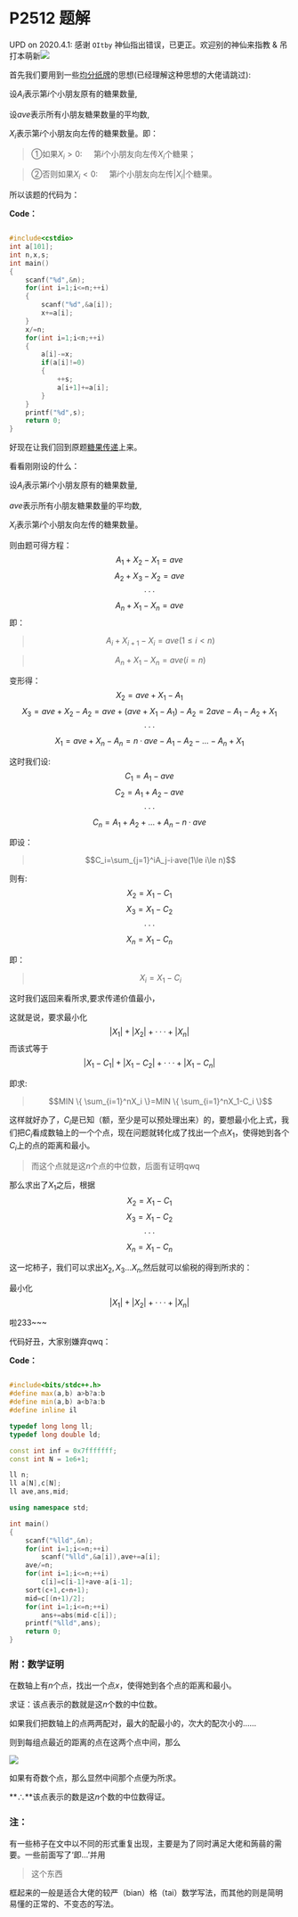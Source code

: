 # P2512 题解

UPD on 2020.4.1:
感谢 `OItby` 神仙指出错误，已更正。欢迎别的神仙来指教 & 吊打本萌新![](https://cdn.luogu.com.cn/upload/pic/55149.png)

首先我们要用到一些[均分纸牌](https://www.luogu.org/problemnew/show/P1031)的思想(已经理解这种思想的大佬请跳过):

设$A_i$表示第$i$个小朋友原有的糖果数量,

设$ave$表示所有小朋友糖果数量的平均数,

$X_i$表示第$i$个小朋友向左传的糖果数量。即：

>①如果$X_i>0:\quad$ 第$i$个小朋友向左传$X_i$个糖果；

>②否则如果$X_i<0:\quad$ 第$i$个小朋友向左传$|X_i|$个糖果。

所以该题的代码为：

**Code：**

```cpp

#include<cstdio>
int a[101];
int n,x,s;
int main()
{
    scanf("%d",&n);
    for(int i=1;i<=n;++i)
    {
        scanf("%d",&a[i]);
        x+=a[i];
    }
    x/=n;
    for(int i=1;i<n;++i)
    {
        a[i]-=x;
        if(a[i]!=0)
        {
            ++s;
            a[i+1]+=a[i];
        }
    }
    printf("%d",s);
    return 0;
}

```

好现在让我们回到原题[糖果传递](https://www.luogu.org/problemnew/show/P2512)上来。

看看刚刚设的什么：

设$A_i$表示第$i$个小朋友原有的糖果数量,

$ave$表示所有小朋友糖果数量的平均数,

$X_i$表示第$i$个小朋友向左传的糖果数量。

则由题可得方程：
$$
A_1+X_2-X_1=ave
$$
$$
A_2+X_3-X_2=ave
$$
$$
···
$$
$$
A_n+X_1-X_n=ave
$$
即：

>$$A_i+X_{i+1}-X_i=ave(1\le i<n)$$

>$$A_n+X_1-X_n=ave(i=n)$$

变形得：
$$
X_2=ave+X_1-A_1
$$
$$
X_3=ave+X_2-A_2=ave+(ave+X_1-A_1)-A_2=2ave-A_1-A_2+X_1
$$
$$
···
$$
$$
X_1=ave+X_n-A_n=n·ave-A_1-A_2-…-A_n+X_1
$$

这时我们设:
$$
C_1=A_1-ave
$$
$$
C_2=A_1+A_2-ave
$$
$$
···
$$
$$
C_n=A_1+A_2+…+A_n-n·ave
$$

即设：
>$$C_i=\sum_{j=1}^iA_j-i·ave(1\le i\le n)$$

则有:
$$
X_2=X_1-C_1
$$
$$
X_3=X_1-C_2
$$
$$
···
$$
$$
X_n=X_1-C_n
$$

即：
>$$X_i=X_1-C_i$$

这时我们返回来看所求,要求传递价值最小，

这就是说，要求最小化 
$$
|X_1|+|X_2|+···+|X_n|
$$
而该式等于
$$
|X_1-C_1|+|X_1-C_2|+···+|X_1-C_n|
$$

即求:
>$$MIN \{ \sum_{i=1}^nX_i \}=MIN \{ \sum_{i=1}^nX_1-C_i \}$$

这样就好办了，$C_i$是已知（额，至少是可以预处理出来）的，要想最小化上式，我们把$C_i$看成数轴上的一个个点，现在问题就转化成了找出一个点$X_1$，使得她到各个$C_i$上的点的距离和最小。

>而这个点就是这$n$个点的中位数，后面有证明qwq

那么求出了$X_1$之后，根据
$$
X_2=X_1-C_1
$$
$$
X_3=X_1-C_2
$$
$$
···
$$
$$
X_n=X_1-C_n
$$

这一坨柿子，我们可以求出$X_2,X_3…X_n$,然后就可以偷税的得到所求的：

最小化 
$$
|X_1|+|X_2|+···+|X_n|
$$

啦233~~~

代码好丑，大家别嫌弃qwq：

**Code：**
```cpp

#include<bits/stdc++.h>
#define max(a,b) a>b?a:b
#define min(a,b) a<b?a:b
#define inline il

typedef long long ll;
typedef long double ld;

const int inf = 0x7fffffff;
const int N = 1e6+1;

ll n;
ll a[N],c[N];
ll ave,ans,mid;

using namespace std;

int main()
{
	scanf("%lld",&n);
	for(int i=1;i<=n;++i)
		scanf("%lld",&a[i]),ave+=a[i];
	ave/=n;
	for(int i=1;i<=n;++i)
		c[i]=c[i-1]+ave-a[i-1];
	sort(c+1,c+n+1);
	mid=c[(n+1)/2];
	for(int i=1;i<=n;++i)
		ans+=abs(mid-c[i]);
	printf("%lld",ans);
	return 0;
}

```

### 附：数学证明

在数轴上有$n$个点，找出一个点$x$，使得她到各个点的距离和最小。

求证：该点表示的数就是这$n$个数的中位数。

如果我们把数轴上的点两两配对，最大的配最小的，次大的配次小的……

则到每组点最近的距离的点在这两个点中间，那么

![](https://i.loli.net/2019/05/19/5ce158a06dc0e30795.jpg)

如果有奇数个点，那么显然中间那个点便为所求。

**∴**该点表示的数是这$n$个数的中位数得证。

### 注：

有一些柿子在文中以不同的形式重复出现，主要是为了同时满足大佬和蒟蒻的需要。一些前面写了‘即…’并用
>这个东西

框起来的一般是适合大佬的较严（bian）格（tai）数学写法，而其他的则是简明易懂的正常的、不变态的写法。
